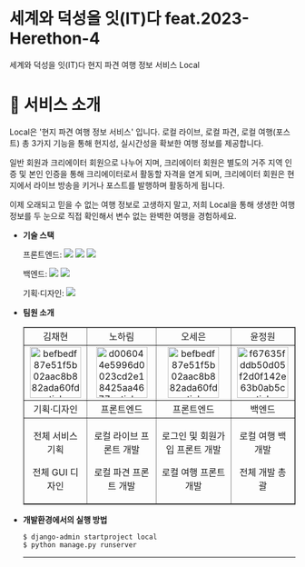 # 세계와 덕성을 잇(IT)다 feat.2023-Herethon-4
세계와 덕성을 잇(IT)다 현지 파견 여행 정보 서비스 Local
<br/>
# 📌 서비스 소개

  Local은 '현지 파견 여행 정보 서비스' 입니다. 로컬 라이브, 로컬 파견, 로컬 여행(포스트) 총 3가지 기능을 통해 현지성, 실시간성을 확보한 여행 정보를 제공합니다.

  일반 회원과 크리에이터 회원으로 나누어 지며, 크리에이터 회원은 별도의 거주 지역 인증 및 본인 인증을 통해 크리에이터로서 활동할 자격을 엳게 되며, 크리에이터 회원은 현지에서 라이브 방송을 키거나 포스트를 발행하며 활동하게 됩니다.

  이제 오래되고 믿을 수 없는 여행 정보로 고생하지 말고, 저희 Local을 통해 생생한 여행 정보를 두 눈으로 직접 확인해서 변수 없는 완벽한 여행을 경험하세요.


- **기술 스택**

  <span>프론트엔드: </span> <img src="https://img.shields.io/badge/html-E34F26?style=for-the-badge&logo=html5&logoColor=white"> <img src="https://img.shields.io/badge/css-1572B6?style=for-the-badge&logo=css3&logoColor=white"> <img src="https://img.shields.io/badge/javascript-F7DF1E?style=for-the-badge&logo=javascript&logoColor=black">

  <span>백엔드: </span><img src="https://img.shields.io/badge/python-3776AB?style=for-the-badge&logo=python&logoColor=white"> <img src="https://img.shields.io/badge/django-092E20?style=for-the-badge&logo=Django&logoColor=white">

  <span>기획·디자인: </span> <img src="https://img.shields.io/badge/figma-F24E1E?style=for-the-badge&logo=figma&logoColor=white">

- **팀원 소개**
  <table border="" cellspacing="0" cellpadding="0" width="100%">
  <tr width="100%">
  <td  align="center">김채현</a></td>
  <td  align="center">노하림</a></td>
  <td align="center">오세은</a></td>
  <td  align="center">윤정원</a></td>
  </tr>
  <tr width="100%">
  <td  align="center"><a href="https://imgbb.com/"><img src="https://i.ibb.co/sWXnzcJ/befbedf87e51f5b02aac8b882ada60fd-sticker.png" alt="befbedf87e51f5b02aac8b882ada60fd-sticker" border="0" width="90px"></a></td>
  <td  align="center"><a href="https://imgbb.com/"><img src="https://i.ibb.co/2KDG82L/d006044e5996d0023cd2e18425aa4677-sticker.png" alt="d006044e5996d0023cd2e18425aa4677-sticker" border="0" width="90px"></a></td>
  <td  align="center"><a href="https://imgbb.com/"><img src="https://i.ibb.co/sWXnzcJ/befbedf87e51f5b02aac8b882ada60fd-sticker.png" alt="befbedf87e51f5b02aac8b882ada60fd-sticker" border="0" width="90px"></a></td>
  <td  align="center"><a href="https://imgbb.com/"><img src="https://i.ibb.co/MRr1QMW/f67635fddb50d05f2d0f142e63b0ab5c-sticker.png" alt="f67635fddb50d05f2d0f142e63b0ab5c-sticker" border="0" width="90px"></a></td>
  </tr>
  <tr width="100%">
  <td  align="center">기획·디자인</td>
  <td  align="center">프론트엔드</td>
  <td  align="center">프론트엔드</td>
  <td  align="center">백엔드</td>
     </tr>
      <tr width="100%">
          <td  align="center"><p>전체 서비스 기획</p><p>전체 GUI 디자인</p></td>
          <td  align="center"><p>로컬 라이브 프론트 개발</p><p>로컬 파견 프론트 개발</p></td>
          <td  align="center"><p>로그인 및 회원가입 프론트 개발</p><p>로컬 여행 프론트 개발</p></td>
          <td  align="center"><p>로컬 여행 백 개발</p><p>전체 개발 총괄</p></td>
     </tr>
  </table>


- **개발환경에서의 실행 방법**
  ```
  $ django-admin startproject local
  $ python manage.py runserver
  ```
  <hr/>
